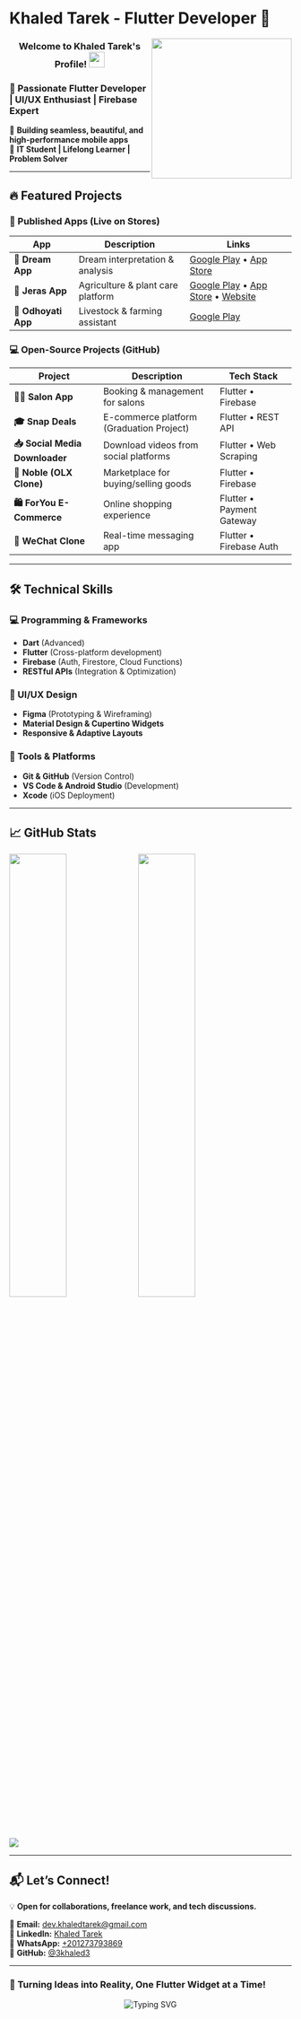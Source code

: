 # **Khaled Tarek - Flutter Developer** 🌟  

<img width="250" align="right" src="https://c.tenor.com/_DOBjnGspYAAAAAM/code-coding.gif">  

<h3 align="center">  
  Welcome to Khaled Tarek's Profile!  
  <img src="https://media.giphy.com/media/hvRJCLFzcasrR4ia7z/giphy.gif" width="28">  
</h3>  

### **🚀 Passionate Flutter Developer | UI/UX Enthusiast | Firebase Expert**  

📱 **Building seamless, beautiful, and high-performance mobile apps**  
🎯 **IT Student | Lifelong Learner | Problem Solver**  

---  

## **🔥 Featured Projects**  

### **📱 Published Apps (Live on Stores)**  

| App | Description | Links |  
|------|------------|------|  
| **🌙 Dream App** | Dream interpretation & analysis | [Google Play](https://play.google.com/store/apps/details?id=com.abdulazizahmed.dream) • [App Store](https://apps.apple.com/sa/app/dream-dream-interpretation/id1515745954) |  
| **🌿 Jeras App** | Agriculture & plant care platform | [Google Play](https://play.google.com/store/apps/details?id=com.app.jeras) • [App Store](https://apps.apple.com/sa/app/jeras-غراس/id1612021922) • [Website](https://www.jeras.io/) |  
| **🐑 Odhoyati App** | Livestock & farming assistant | [Google Play](https://play.google.com/store/apps/details?id=com.odhoyati.odhoyati) |  

### **💻 Open-Source Projects (GitHub)**  

| Project | Description | Tech Stack |  
|---------|------------|------------|  
| **💇‍♀️ Salon App** | Booking & management for salons | Flutter • Firebase | [GitHub](https://github.com/3khaled3/Salon_readme) |  
| **🎓 Snap Deals** | E-commerce platform (Graduation Project) | Flutter • REST API | [GitHub](https://github.com/3khaled3/snapDealsApp_readMe) |  
| **📥 Social Media Downloader** | Download videos from social platforms | Flutter • Web Scraping | [GitHub](https://github.com/3khaled3/SocialMediaDownloader) |  
| **🛒 Noble (OLX Clone)** | Marketplace for buying/selling goods | Flutter • Firebase | [GitHub](https://github.com/3khaled3/Nob_like_Olx) |  
| **🛍️ ForYou E-Commerce** | Online shopping experience | Flutter • Payment Gateway | [GitHub](https://github.com/3khaled3/foryou_ecommerceApp) |  
| **💬 WeChat Clone** | Real-time messaging app | Flutter • Firebase Auth | [GitHub](https://github.com/3khaled3/wechat) |  

---  

## **🛠️ Technical Skills**  

### **💻 Programming & Frameworks**  
- **Dart** (Advanced)  
- **Flutter** (Cross-platform development)  
- **Firebase** (Auth, Firestore, Cloud Functions)  
- **RESTful APIs** (Integration & Optimization)  

### **🎨 UI/UX Design**  
- **Figma** (Prototyping & Wireframing)  
- **Material Design & Cupertino Widgets**  
- **Responsive & Adaptive Layouts**  

### **🔧 Tools & Platforms**  
- **Git & GitHub** (Version Control)  
- **VS Code & Android Studio** (Development)  
- **Xcode** (iOS Deployment)  

---  

## **📈 GitHub Stats**  

<img align="left" width="45%" src="https://github-readme-stats.vercel.app/api?username=3khaled3&show_icons=true&theme=radical&count_private=true" />  
<img align="left" width="45%" src="https://github-readme-stats.vercel.app/api/top-langs/?username=3khaled3&layout=compact&theme=radical" />  

<br clear="left">  

<a href="https://komarev.com/ghpvc/?username=3khaled3&style=for-the-badge">  
    <img src="https://komarev.com/ghpvc/?username=3khaled3&style=for-the-badge">  
</a>  

---  

## **📬 Let’s Connect!**  

💡 **Open for collaborations, freelance work, and tech discussions.**  

📩 **Email:** [dev.khaledtarek@gmail.com](mailto:dev.khaledtarek@gmail.com)  
🔗 **LinkedIn:** [Khaled Tarek](https://www.linkedin.com/in/khaled-tarek-675632241)  
💬 **WhatsApp:** [+201273793869](https://wa.me/+201273793869)  
🐙 **GitHub:** [@3khaled3](https://github.com/3khaled3)  

---  

### **🚀 Turning Ideas into Reality, One Flutter Widget at a Time!**  

<p align="center">  
  <img src="https://readme-typing-svg.demolab.com?font=Fira+Code&pause=1000&color=F70000&random=false&width=435&lines=Let's+build+something+amazing+together!" alt="Typing SVG" />  
</p>
